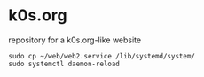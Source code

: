 # k0s.org
repository for a k0s.org-like website

```
sudo cp ~/web/web2.service /lib/systemd/system/
sudo systemctl daemon-reload
```
